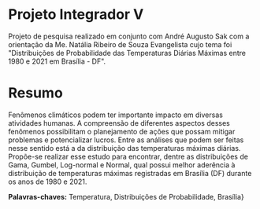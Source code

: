 # Projeto Integrador V

Projeto de pesquisa realizado em conjunto com André Augusto Sak com a orientação da Me. Natália Ribeiro de Souza Evangelista cujo tema foi "Distribuições de Probabilidade das Temperaturas Diárias Máximas entre 1980 e 2021 em Brasília - DF".

# Resumo

Fenômenos climáticos podem ter importante impacto em diversas atividades humanas. A compreensão de diferentes aspectos desses fenômenos possibilitam o planejamento de ações que possam mitigar problemas e potencializar lucros. Entre as análises que podem ser feitas nesse sentido está a da distribuição das temperaturas máximas diárias. Propõe-se realizar esse estudo para encontrar, dentre as distribuições de Gama, Gumbel, Log-normal e Normal, qual possui melhor aderência à distribuição de temperaturas máximas registradas em Brasília (DF) durante os anos de 1980 e 2021.

**Palavras-chaves:** Temperatura, Distribuições de Probabilidade, Brasília}
